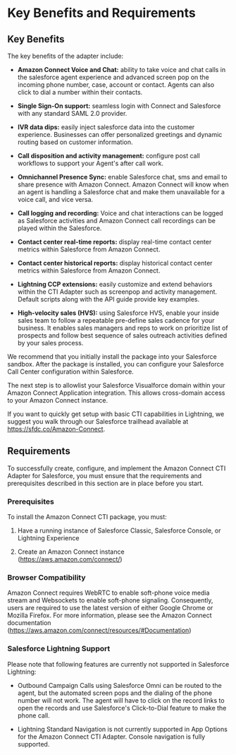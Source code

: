 <h1 class="toc">Key Benefits and Requirements</h1>

<h2 class="toc">Key Benefits</h2>

The key benefits of the adapter include:

- **Amazon Connect Voice and Chat:** ability to take voice and chat
  calls in the salesforce agent experience and advanced screen pop on
  the incoming phone number, case, account or contact. Agents can also
  click to dial a number within their contacts.

- **Single Sign-On support:** seamless login with Connect and
  Salesforce with any standard SAML 2.0 provider.

- **IVR data dips:** easily inject salesforce data into the customer
  experience. Businesses can offer personalized greetings and dynamic
  routing based on customer information.

- **Call disposition and activity management:** configure post call
  workflows to support your Agent's after call work.

- **Omnichannel Presence Sync:** enable Salesforce chat, sms and email
  to share presence with Amazon Connect. Amazon Connect will know when
  an agent is handling a Salesforce chat and make them unavailable for
  a voice call, and vice versa.

- **Call logging and recording:** Voice and chat interactions can be
  logged as Salesforce activities and Amazon Connect call recordings
  can be played within the Salesforce.

- **Contact center real-time reports:** display real-time contact
  center metrics within Salesforce from Amazon Connect.

- **Contact center historical reports:** display historical contact
  center metrics within Salesforce from Amazon Connect.

- **Lightning CCP extensions:** easily customize and extend behaviors
  within the CTI Adapter such as screenpop and activity management.
  Default scripts along with the API guide provide key examples.

- **High-velocity sales (HVS):** using Salesforce HVS, enable your
  inside sales team to follow a repeatable pre-define sales cadence
  for your business. It enables sales managers and reps to work on
  prioritize list of prospects and follow best sequence of sales
  outreach activities defined by your sales process.

We recommend that you initially install the package into your Salesforce
sandbox. After the package is installed, you can configure your
Salesforce Call Center configuration within Salesforce.

The next step is to allowlist your Salesforce Visualforce domain within
your Amazon Connect Application integration. This allows cross-domain
access to your Amazon Connect instance.

If you want to quickly get setup with basic CTI capabilities in
Lightning, we suggest you walk through our Salesforce trailhead
available at <https://sfdc.co/Amazon-Connect>.

<h2 class="toc">Requirements</h2>

To successfully create, configure, and implement the Amazon Connect CTI
Adapter for Salesforce, you must ensure that the requirements and
prerequisites described in this section are in place before you start.

### Prerequisites

To install the Amazon Connect CTI package, you must:

1.  Have a running instance of Salesforce Classic, Salesforce Console,
    or Lightning Experience

2.  Create an Amazon Connect instance
    (<https://aws.amazon.com/connect/>)

### Browser Compatibility

Amazon Connect requires WebRTC to enable soft-phone voice media stream
and Websockets to enable soft-phone signaling. Consequently, users are
required to use the latest version of either Google Chrome or Mozilla
Firefox. For more information, please see the Amazon Connect
documentation
(<https://aws.amazon.com/connect/resources/#Documentation>)

### Salesforce Lightning Support

Please note that following features are currently not supported in
Salesforce Lightning:

- Outbound Campaign Calls using Salesforce Omni can be routed to the
  agent, but the automated screen pops and the dialing of the phone
  number will not work. The agent will have to click on the record
  links to open the records and use Salesforce's Click-to-Dial feature
  to make the phone call.

- Lightning Standard Navigation is not currently supported in App
  Options for the Amazon Connect CTI Adapter. Console navigation is
  fully supported.

